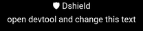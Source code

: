 <html>
<head>
<title>Dshield.org</title>
<meta http-equiv="Content-Type" content="text/html; charset=utf-8" />
<meta name="viewport" content="width=device-width, initial-scale=1.0">
</head>
<body>
    <div class="cnt">
        🛡️ Dshield
    <div sysdshield="true">open devtool and change this text </div>
    </div>
</body>
<style>
   /*add container in the middle of the screen*/
    .cnt {
     position: absolute;
     top: 50%;
     left: 50%;
     transform: translate(-50%, -50%);
     width: 100%;
     height: 100%;
     text-align: center;
     font-size: 20px;
     font-family: 'Roboto', sans-serif;
     color: #fff;
     background-color: #000;
     border-radius: 10px;
     padding: 20px;
     box-shadow: 0px 0px 10px #000;
    }
    .answer {
     font-size: 20px;
     font-family: 'Roboto', sans-serif;
     color: #fff;
     background-color: #000;
     border-radius: 10px;
     padding: 20px;
     box-shadow: 0px 0px 10px #000;
    }
    .orientation {
     font-size: 20px;
     font-family: 'Roboto', sans-serif;
     color: #fff;
     background-color: #000;
     border-radius: 10px;
     padding: 20px;
     box-shadow: 0px 0px 10px #000;
    }

</style>
<script src="./console.image.min.js"></script>
<script src="./Dshield.js" type="text/javascript"></script>
<script>
Dshield.start(function(){
//get the answer span
//randomly Dshield caution messages
if(Dshield.isOpen){
	var random = Math.floor(Math.random() * 3);
	if(random==0){
		Dshield.caution('warning');
	}
	else if(random==1){
		Dshield.caution('caution');
	}
	else if(random==2){
		Dshield.caution('felication');
	}
}
});
</script>
</html>

